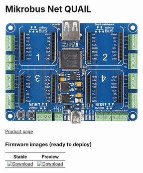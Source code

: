 # Mikrobus Net QUAIL

![](../../images/reference-targets/mbn-quail_board.png)

[Product page](https://www.mikrobusnet.org/project/quail-mainboard)

### Firmware images (ready to deploy)

| Stable | Preview |
|---|---|
| [ ![Download](https://api.bintray.com/packages/nfbot/nanoframework-images/MBN_QUAIL/images/download.svg) ](https://bintray.com/nfbot/nanoframework-images/MBN_QUAIL/_latestVersion) | [ ![Download](https://api.bintray.com/packages/nfbot/nanoframework-images-dev/MBN_QUAIL/images/download.svg) ](https://bintray.com/nfbot/nanoframework-images-dev/MBN_QUAIL/_latestVersion) |
